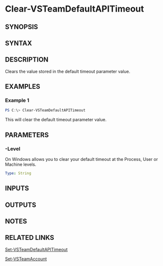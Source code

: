 <!-- #include "./common/header.md" -->

# Clear-VSTeamDefaultAPITimeout

## SYNOPSIS

<!-- #include "./synopsis/Clear-VSTeamDefaultAPITimeout.md" -->

## SYNTAX

## DESCRIPTION

Clears the value stored in the default timeout parameter value.

## EXAMPLES

### Example 1

```PowerShell
PS C:\> Clear-VSTeamDefaultAPITimeout
```

This will clear the default timeout parameter value.

## PARAMETERS

### -Level

On Windows allows you to clear your default timeout at the Process, User or Machine levels.

```yaml
Type: String
```

## INPUTS

## OUTPUTS

## NOTES

## RELATED LINKS

[Set-VSTeamDefaultAPITimeout](Set-VSTeamDefaultAPITimeout.md)

[Set-VSTeamAccount](Set-VSTeamAccount.md)
